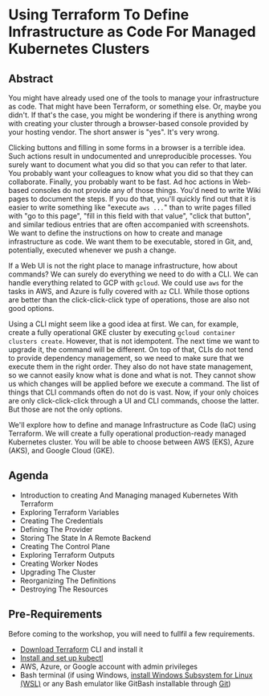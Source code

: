 # Using Terraform To Define Infrastructure as Code For Managed Kubernetes Clusters

## Abstract

You might have already used one of the tools to manage your infrastructure as code. That might have been Terraform, or something else. Or, maybe you didn't. If that's the case, you might be wondering if there is anything wrong with creating your cluster through a browser-based console provided by your hosting vendor. The short answer is "yes". It's very wrong.

Clicking buttons and filling in some forms in a browser is a terrible idea. Such actions result in undocumented and unreproducible processes. You surely want to document what you did so that you can refer to that later. You probably want your colleagues to know what you did so that they can collaborate. Finally, you probably want to be fast. Ad hoc actions in Web-based consoles do not provide any of those things. You'd need to write Wiki pages to document the steps. If you do that, you'll quickly find out that it is easier to write something like "execute `aws ...`" than to write pages filled with "go to this page", "fill in this field with that value", "click that button", and similar tedious entries that are often accompanied with screenshots. We want to define the instructions on how to create and manage infrastructure as code. We want them to be executable, stored in Git, and, potentially, executed whenever we push a change.

If a Web UI is not the right place to manage infrastructure, how about commands? We can surely do everything we need to do with a CLI. We can handle everything related to GCP with `gcloud`. We could use `aws` for the tasks in AWS, and Azure is fully covered with `az` CLI. While those options are better than the click-click-click type of operations, those are also not good options.

Using a CLI might seem like a good idea at first. We can, for example, create a fully operational GKE cluster by executing `gcloud container clusters create`. However, that is not idempotent. The next time we want to upgrade it, the command will be different. On top of that, CLIs do not tend to provide dependency management, so we need to make sure that we execute them in the right order. They also do not have state management, so we cannot easily know what is done and what is not. They cannot show us which changes will be applied before we execute a command. The list of things that CLI commands often do not do is vast. Now, if your only choices are only click-click-click through a UI and CLI commands, choose the latter. But those are not the only options.

We'll explore how to define and manage Infrastructure as Code (IaC) using Terraform. We will create a fully operational production-ready managed Kubernetes cluster. You will be able to choose between AWS (EKS), Azure (AKS), and Google Cloud (GKE).

## Agenda

* Introduction to creating And Managing managed Kubernetes With Terraform
* Exploring Terraform Variables
* Creating The Credentials
* Defining The Provider
* Storing The State In A Remote Backend
* Creating The Control Plane
* Exploring Terraform Outputs
* Creating Worker Nodes
* Upgrading The Cluster
* Reorganizing The Definitions
* Destroying The Resources

## Pre-Requirements

Before coming to the workshop, you will need to fullfil a few requirements.

* [Download Terraform](https://www.terraform.io/downloads.html) CLI and install it
* [Install and set up kubectl](https://kubernetes.io/docs/tasks/tools/install-kubectl/)
* AWS, Azure, or Google account with admin privileges
* Bash terminal (if using Windows, [install Windows Subsystem for Linux (WSL)](https://docs.microsoft.com/en-us/windows/wsl/install-win10) or any Bash emulator like GitBash installable through [Git](https://gitforwindows.org/))
